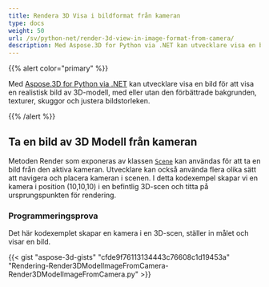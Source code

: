 ```yaml
---
title: Rendera 3D Visa i bildformat från kameran
type: docs
weight: 50
url: /sv/python-net/render-3d-view-in-image-format-from-camera/
description: Med Aspose.3D for Python via .NET kan utvecklare visa en bild för att visa en realistisk bild av 3D-modell, med eller utan den förbättrade bakgrunden, texturer, skuggor och justera bildstorleken.
---
```

{{% alert color="primary" %}}

Med [Aspose.3D for Python via .NET](https://products.aspose.com/3d/python-net/) kan utvecklare visa en bild för att visa en realistisk bild av 3D-modell, med eller utan den förbättrade bakgrunden, texturer, skuggor och justera bildstorleken.

{{% /alert %}}
##  **Ta en bild av 3D Modell från kameran**
Metoden Render som exponeras av klassen [`Scene`](https://reference.aspose.com/3d/net/aspose.threed/scene) kan användas för att ta en bild från den aktiva kameran. Utvecklare kan också använda flera olika sätt att navigera och placera kameran i scenen. I detta kodexempel skapar vi en kamera i position (10,10,10) i en befintlig 3D-scen och titta på ursprungspunkten för rendering.
###  **Programmeringsprova**
Det här kodexemplet skapar en kamera i en 3D-scen, ställer in målet och visar en bild.

{{< gist "aspose-3d-gists" "cfde9f76113134443c76608c1d19453a" "Rendering-Render3DModelImageFromCamera-Render3DModelImageFromCamera.py" >}}
